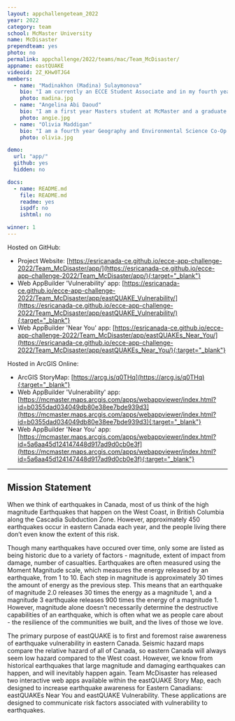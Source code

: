 ```yaml
---
layout: appchallengeteam_2022
year: 2022
category: team
school: McMaster University
name: McDisaster
prependteam: yes
photo: no
permalink: appchallenge/2022/teams/mac/Team_McDisaster/
appname: eastQUAKE
videoid: 2Z_KHw0TJG4
members:
  - name: "Madinakhon (Madina) Sulaymonova"
    bio: "I am currently an ECCE Student Associate and in my fourth year of honours Environmental Sciences Co-op. I am on a track to attain a Certified GIS Professional (GISP) accreditation, by which I plan on carrying out my interest in GIS with my passion for epidemiology. Currently, I am working on a Senior Thesis that involves the use of ArcGIS Pro and ArcPy, to study the association between automobile emissions in terms of fine particulate matter and inhalation intake throughout various routes in Hamilton, Ontario. My hobbies include walking to Starbucks while listening to true crime podcasts and playing APEX Legends."
    photo: madina.jpg
  - name: "Angelina Abi Daoud"
    bio: "I am a first year Masters student at McMaster and a graduate diploma student with the United Nations University Institute for Water, Environment and Health. I also did my undergrad and a concurrent GIS Certificate at McMaster, where I did my thesis on the sedimentation and ichnology of Tūranganui-a-Kiwa Bay in New Zealand. My current research involves using drone imagery and measured sections to characterize the stratigraphy and facies architecture of the Dunvegan Aquifer in the Liard Basin, Northwest Territories to mitigate hydrocarbon contamination risk caused by nearby fracking developments. Outside of academics, I love taking care of my plant jungle, raising my two baby hamsters, crocheting, and hiking."
    photo: angie.jpg
  - name: "Olivia Maddigan"
    bio: "I am a fourth year Geography and Environmental Science Co-Op student with a passion for GIS. My senior thesis project focuses on respiratory health determinants in Hamilton, Ontario. Outside of school, I can be found reading obscure Wikipedia pages, drinking herbal tea, and playing with my two cats (Lucifer and Felix)."
    photo: olivia.jpg

demo:
  url: "app/"
  github: yes
  hidden: no

docs:
  - name: README.md
    file: README.md
    readme: yes
    ispdf: no
    ishtml: no

winner: 1
---
```


Hosted on GitHub:

- Project Website: [https://esricanada-ce.github.io/ecce-app-challenge-2022/Team_McDisaster/app/](https://esricanada-ce.github.io/ecce-app-challenge-2022/Team_McDisaster/app/){:target="_blank"}
- Web AppBuilder 'Vulnerability' app: [https://esricanada-ce.github.io/ecce-app-challenge-2022/Team_McDisaster/app/eastQUAKE_Vulnerability/](https://esricanada-ce.github.io/ecce-app-challenge-2022/Team_McDisaster/app/eastQUAKE_Vulnerability/){:target="_blank"}
- Web AppBuilder 'Near You' app: [https://esricanada-ce.github.io/ecce-app-challenge-2022/Team_McDisaster/app/eastQUAKEs_Near_You/](https://esricanada-ce.github.io/ecce-app-challenge-2022/Team_McDisaster/app/eastQUAKEs_Near_You/){:target="_blank"}

Hosted in ArcGIS Online:

- ArcGIS StoryMap: [https://arcg.is/q0THq](https://arcg.is/q0THq){:target="_blank"}
- Web AppBuilder 'Vulnerability' app: [https://mcmaster.maps.arcgis.com/apps/webappviewer/index.html?id=b0355dad034049db80e38ee7bde939d3](https://mcmaster.maps.arcgis.com/apps/webappviewer/index.html?id=b0355dad034049db80e38ee7bde939d3){:target="_blank"}
- Web AppBuilder 'Near You' app: [https://mcmaster.maps.arcgis.com/apps/webappviewer/index.html?id=5a6aa45d124147448d917ad9d0cb0e3f](https://mcmaster.maps.arcgis.com/apps/webappviewer/index.html?id=5a6aa45d124147448d917ad9d0cb0e3f){:target="_blank"}

---

## Mission Statement

When we think of earthquakes in Canada, most of us think of the high magnitude Earthquakes that happen on the West Coast, in British Columbia along the Cascadia Subduction Zone. However, approximately 450 earthquakes occur in eastern Canada each year, and the people living there don’t even know the extent of this risk.

Though many earthquakes have occured over time, only some are listed as being historic due to a variety of factors - magnitude, extent of impact from damage, number of casualties. Earthquakes are often measured using the Moment Magnitude scale, which measures the energy released by an earthquake, from 1 to 10. Each step in magnitude is approximately 30 times the amount of energy as the previous step. This means that an earthquake of magnitude 2.0 releases 30 times the energy as a magnitude 1, and a magnitude 3 earthquake releases 900 times the energy of a magnitude 1. However, magnitude alone doesn’t necessarily determine the destructive capabilities of an earthquake, which is often what we as people care about - the resilience of the communities we built, and the lives of those we love.

The primary purpose of eastQUAKE is to first and foremost raise awareness of earthquake vulnerability in eastern Canada. Seismic hazard maps compare the relative hazard of all of Canada, so eastern Canada will always seem low hazard compared to the West coast. However, we know from historical earthquakes that large magnitude and damaging earthquakes can happen, and will inevitably happen again. Team McDisaster has released two interactive web apps available within the eastQUAKE Story Map, each designed to increase earthquake awareness for Eastern Canadians: eastQUAKEs Near You and eastQUAKE Vulnerability. These applications are designed to communicate risk factors associated with vulnerability to earthquakes.
